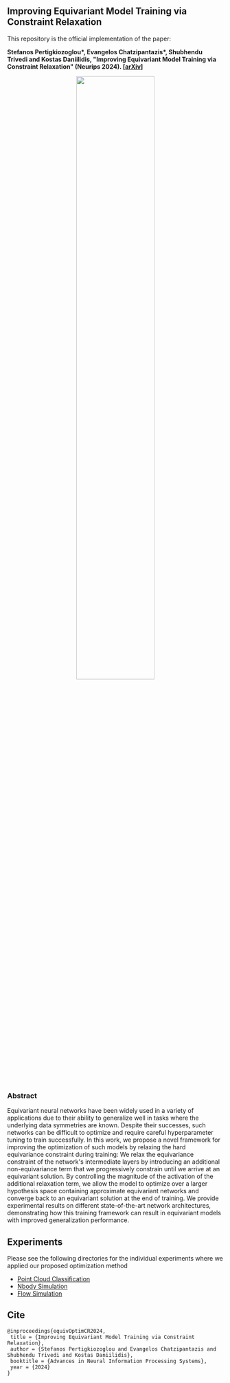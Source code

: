 ## Improving Equivariant Model Training via Constraint Relaxation
This repository is the official implementation of the paper:

__Stefanos Pertigkiozoglou\*, Evangelos Chatzipantazis\*, Shubhendu Trivedi and Kostas Daniilidis, "Improving Equivariant Model Training via Constraint Relaxation" (Neurips 2024). [[arXiv](https://arxiv.org/pdf/2408.13242)]__

<p align="center">
<img src="https://github.com/StefanosPert/setup_Equivariant_Optimization_CR/blob/main/assets/ApproximateEquivarianceOptimization.jpg" width=60%>
</p>

### Abstract
Equivariant neural networks have been widely used in a variety of applications due to their ability to generalize well in tasks where the underlying data symmetries are known. Despite their successes, such networks can be difficult to optimize and require careful hyperparameter tuning to train successfully. In this work, we propose a novel framework for improving the optimization of such models by relaxing the hard equivariance constraint during training: We relax the equivariance constraint of the network's intermediate layers by introducing an additional non-equivariance term that we progressively constrain until we arrive at an equivariant solution. By controlling the magnitude of the activation of the additional relaxation term, we allow the model to optimize over a larger hypothesis space containing approximate equivariant networks and converge back to an equivariant solution at the end of training. We provide experimental results on different state-of-the-art network architectures, demonstrating how this training framework can result in equivariant models with improved generalization performance. 

## Experiments
Please see the following directories for the individual experiments where we applied our proposed optimization method
- [Point Cloud Classification](https://github.com/StefanosPert/Equivariant_Optimization_CR/tree/main/PCClassification)
- [Nbody Simulation](https://github.com/StefanosPert/Equivariant_Optimization_CR/tree/main/Nbody_sim)
- [Flow Simulation](https://github.com/StefanosPert/Equivariant_Optimization_CR/tree/main/2DFlow)

## Cite
```
@inproceedings{equivOptimCR2024,
 title = {Improving Equivariant Model Training via Constraint Relaxation},
 author = {Stefanos Pertigkiozoglou and Evangelos Chatzipantazis and Shubhendu Trivedi and Kostas Daniilidis},
 booktitle = {Advances in Neural Information Processing Systems},
 year = {2024}
}
```
